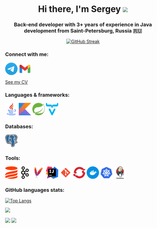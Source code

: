 <h1 align="center">Hi there, I'm Sergey 
<img src="https://github.com/blackcater/blackcater/raw/main/images/Hi.gif" height="32"/></h1>
<h3 align="center">Back-end developer with 3+ years of experience in Java development from Saint-Petersburg, Russia  🇷🇺 </h3>
<div align="center">
  
  [![GitHub Streak](http://github-readme-streak-stats.herokuapp.com?user=sergey-tatarinov-dev&date_format=M%20j%5B%2C%20Y%5D&currStreakNum=DD2727)](https://git.io/streak-stats)

</div>

### Connect with me:
<p align="left">
<a href="https://t.me/sergey_tatarinov" target="blank"><img align="center" src="https://raw.githubusercontent.com/sergey-tatarinov-dev/sergey-tatarinov-dev/main/icons/telegram.svg" alt="sergey_tatarinov" height="40" width="40"/></a>
<a href="mailto:serhii.tatarinov@gmail.com" target="blank"><img align="center" src="https://raw.githubusercontent.com/sergey-tatarinov-dev/sergey-tatarinov-dev/main/icons/gmail.svg" alt="serhii.tatarinov@gmail.com" height="40" width="40"/></a>
</p>
<a href="https://github.com/sergey-tatarinov-dev/sergey-tatarinov-dev/blob/194062ef98299627c2cf6cce484dc2300c7fbe10/files/CV.pdf" target="_blank">
    <p>See my CV</p>
</a>

### Languages & frameworks:
<p align="left"> 
    <a href="https://www.java.com/" target="_blank" rel="noreferrer"><img src="https://raw.githubusercontent.com/sergey-tatarinov-dev/sergey-tatarinov-dev/main/icons/java.svg" alt="Java" width="40" height="40"/></a> 
    <a href="https://kotlinlang.org/" target="_blank" rel="noreferrer"><img src="https://raw.githubusercontent.com/sergey-tatarinov-dev/sergey-tatarinov-dev/main/icons/kotlin.svg" alt="Kotlin" width="40" height="40"/></a>
    <a href="https://spring.io/" target="_blank" rel="noreferrer"><img src="https://raw.githubusercontent.com/sergey-tatarinov-dev/sergey-tatarinov-dev/main/icons/spring.svg" alt="Spring Framework" width="40" height="40"/></a> 
    <a href="https://vaadin.com/" target="_blank" rel="noreferrer"><img src="https://raw.githubusercontent.com/sergey-tatarinov-dev/sergey-tatarinov-dev/main/icons/vaadin.svg" alt="Vaadin" width="40" height="40"/></a>
</p>

### Databases:
<p align="left">
    <a href="https://www.postgresql.org/" target="_blank" rel="noreferrer"><img src="https://raw.githubusercontent.com/sergey-tatarinov-dev/sergey-tatarinov-dev/main/icons/postgresql.svg" alt="PostgreSQL" width="40" height="40"/></a>
</p>

### Tools:
<p align="left">
    <a href="https://liquibase.org/" target="_blank" rel="noreferrer"><img src="https://raw.githubusercontent.com/sergey-tatarinov-dev/sergey-tatarinov-dev/main/icons/liquibase.svg" alt="Liquibase" width="40" height="40"/></a> 
    <a href="https://kafka.apache.org/" target="_blank" rel="noreferrer"><img src="https://raw.githubusercontent.com/sergey-tatarinov-dev/sergey-tatarinov-dev/main/icons/kafka.svg" alt="Apache Kafka" width="40" height="40"/></a> 
    <a href="https://maven.apache.org/" target="_blank" rel="noreferrer"><img src="https://raw.githubusercontent.com/sergey-tatarinov-dev/sergey-tatarinov-dev/main/icons/maven.svg" alt="Apache Maven" width="40" height="40"/></a> 
    <a href="https://www.jetbrains.com/idea/" target="_blank" rel="noreferrer"><img src="https://raw.githubusercontent.com/sergey-tatarinov-dev/sergey-tatarinov-dev/main/icons/intellij-idea.svg" alt="IntelliJ Idea" width="40" height="40"/></a> 
    <a href="https://gitscm.com/" target="_blank" rel="noreferrer"><img src="https://raw.githubusercontent.com/sergey-tatarinov-dev/sergey-tatarinov-dev/main/icons/git.svg" alt="git" width="40" height="40"/></a> 
    <a href="https://www.redhat.com/en/technologies/cloud-computing/openshift" target="_blank" rel="noreferrer"><img src="https://raw.githubusercontent.com/sergey-tatarinov-dev/sergey-tatarinov-dev/main/icons/openshift.svg" alt="OpenShift" width="40" height="40"/></a> 
    <a href="https://www.docker.com/" target="_blank" rel="noreferrer"><img src="https://raw.githubusercontent.com/sergey-tatarinov-dev/sergey-tatarinov-dev/main/icons/docker.svg" alt="Docker" width="40" height="40"/></a> 
    <a href="https://www.kubernetes.io/" target="_blank" rel="noreferrer"><img src="https://raw.githubusercontent.com/sergey-tatarinov-dev/sergey-tatarinov-dev/main/icons/kubernetes.svg" alt="Kubernetes" width="40" height="40"/></a> 
    <a href="https://www.jenkins.io" target="_blank" rel="noreferrer"><img src="https://raw.githubusercontent.com/sergey-tatarinov-dev/sergey-tatarinov-dev/main/icons/jenkins.svg" alt="Jenkins" width="40" height="40"/></a> 
</p>

### GitHub languages stats:

[![Top Langs](https://github-readme-stats.vercel.app/api/top-langs/?username=sergey-tatarinov-dev&layout=compact)](https://github.com/anuraghazra/github-readme-stats)

![](https://github-profile-summary-cards.vercel.app/api/cards/profile-details?username=sergey-tatarinov-dev&theme=github)

![](https://github-profile-summary-cards.vercel.app/api/cards/stats?username=sergey-tatarinov-dev&theme=github) ![](https://github-profile-summary-cards.vercel.app/api/cards/productive-time?username=sergey-tatarinov-dev&theme=github)

